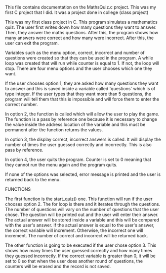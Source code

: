 This file contains documentation on the MathsQuiz.c project. This was my first C project that I did. It was a project done in college (class project)

This was my first class project in C. This program simulates a mathematics quiz. The user first writes down how many questions they want to answer. Then, they answer the maths questions. After this, the program shows how many answers were correct and how many were incorrect. After this, the user can exit the program. 

Variables such as the menu option, correct, incorrect and number of questions were created so that they can be used in the program. A while loop was created that will run while counter is equal to 1. If not, the loop will stop. There are four menu options and the user chooses which one they want.

If the user chooses option 1, they are asked how many questions they want to answer and this is saved inside a variable called 'questions' which is of type integer. If the user types that they want more than 5 questions, the program will tell them that this is impossible and will force them to enter the correct number. 

In option 2, the function is called which will allow the user to play the game. The function is a pass by reference one because it is necessary to change the value inside the address location of the variable and this must be permanent after the function returns the values. 

In option 3, the display correct, incorrect answers is called. It will display the number of times the user guessed correctly and incorrectly. This is also pass by reference. 

In option 4, the user quits the program. Counter is set to 0 meaning that they cannot run the menu again and the program quits.

If none of the options was selected, error message is printed and the user is returned back to the menu.

FUNCTIONS

The first function is the start_quiz() one. This function will run if the user chooses option 2. The for loop is there and it iterates through the questions. The number of questions will vary on the number of questions that the user chose. The question will be printed out and the user will enter their answer. The actual answer will be stored inside a variable and this will be compared with the user's answer. If the actual answer is equal to the user's answer, the correct variable will increment. Otherwise, the incorrect one will increment. The number of correct and incorrect will be returned back.

The other function is going to be executed if the user chose option 3. This shows how many times the user guessed correctly and how many times they guessed incorrectly. If the correct variable is greater than 0, it will be set to 0 so that when the user does another round of questions, the counters will be erased and the record is not saved. 
